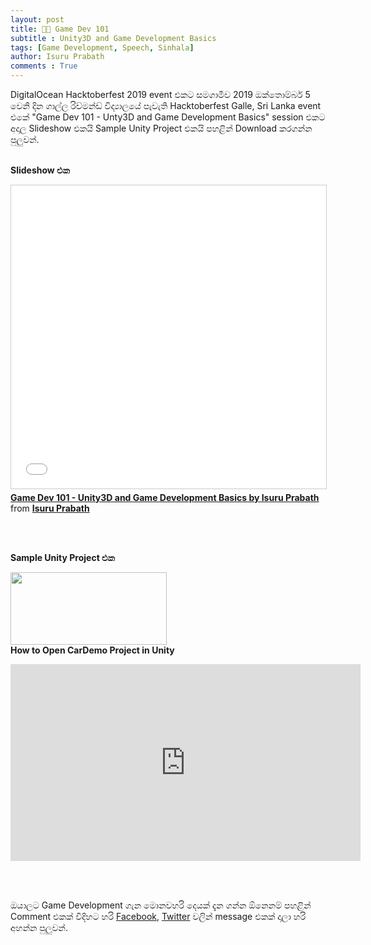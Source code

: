 ```yaml
---
layout: post
title: 🎤📎 Game Dev 101
subtitle : Unity3D and Game Development Basics
tags: [Game Development, Speech, Sinhala]
author: Isuru Prabath
comments : True
---
```


DigitalOcean Hacktoberfest 2019 event එකට සමගාමීව 2019 ඔක්තොම්බර් 5 වෙනි දින ගාල්ල රිච්මන්ඩ් විද්‍යාලයේ පැවැති Hacktoberfest Galle, Sri Lanka event එකේ "Game Dev 101 - Unty3D and Game Development Basics" session එකට අදාල Slideshow එකයි Sample Unity Project එකයි පහළින් Download කරගන්න පුලුවන්.<br/><br/>



**Slideshow එක**

<iframe src="//www.slideshare.net/slideshow/embed_code/key/1oc4zelguDWrGz" width="595" height="485" frameborder="0" marginwidth="0" marginheight="0" scrolling="no" style="border:1px solid #CCC; border-width:1px; margin-bottom:5px; max-width: 100%;" allowfullscreen> </iframe> <div style="margin-bottom:5px"> <strong> <a href="//www.slideshare.net/IsuruPrabath3/game-dev-101-unity3d-and-game-development-basics-by-isuru-prabath" title="Game Dev 101 - Unity3D and Game Development Basics by Isuru Prabath" target="_blank">Game Dev 101 - Unity3D and Game Development Basics by Isuru Prabath</a> </strong> from <strong><a href="https://www.slideshare.net/IsuruPrabath3" target="_blank">Isuru Prabath</a></strong> </div>

<br/><br/>

**Sample Unity Project එක**

[<img align="left" width="250" height="116" src="https://isuru.info/assets/img/cardemo_zip.png"  style="width: 250px !important; height: 116px;">](https://drive.google.com/uc?export=download&id=1Xl4SxpU0nXMs0j62HAIBX-zMugg4gFB0)

<br/><br/><br/><br/><br/><br/>

**How to Open CarDemo Project in Unity**

<iframe width="560" height="315" src="https://www.youtube.com/embed/w4IioizjP9Q" frameborder="0" allow="accelerometer; autoplay; encrypted-media; gyroscope; picture-in-picture" allowfullscreen></iframe>

<br/><br/>



ඔයාලට Game Development ගැන මොනවහරි දෙයක් දැන ගන්න ඕනෙනම් පහළින් Comment එකක් විදිහට හරි [Facebook](https://www.facebook.com/isuru.prabath), [Twitter](https://www.twitter.com/IamIsPra) වලින් message එකක් දාලා හරි අහන්න පුලුවන්.

